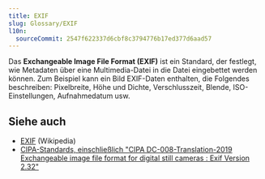```yaml
---
title: EXIF
slug: Glossary/EXIF
l10n:
  sourceCommit: 2547f622337d6cbf8c3794776b17ed377d6aad57
---
```


Das **Exchangeable Image File Format (EXIF)** ist ein Standard, der festlegt, wie Metadaten über eine Multimedia-Datei in die Datei eingebettet werden können. Zum Beispiel kann ein Bild EXIF-Daten enthalten, die Folgendes beschreiben: Pixelbreite, Höhe und Dichte, Verschlusszeit, Blende, ISO-Einstellungen, Aufnahmedatum usw.

## Siehe auch

- [EXIF](https://en.wikipedia.org/wiki/Exif) (Wikipedia)
- [CIPA-Standards, einschließlich "CIPA DC-008-Translation-2019 Exchangeable image file format for digital still cameras : Exif Version 2.32"](https://www.cipa.jp/e/std/std-sec.html)
